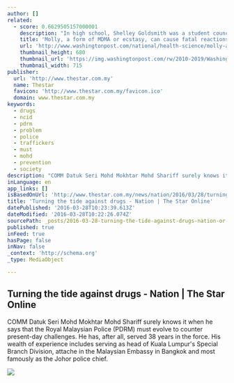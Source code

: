 ```yaml
---
author: []
related:
  - score: 0.6629505157000001
    description: "In high school, Shelley Goldsmith was a student council president and tennis team captain. She'd won an academic scholarship to the University of Virginia, had raised money for the American Heart Association and baked cupcakes for cancer patients when her dad was going through chemotherapy. The Abington, Va., teen also loved music."
    title: 'Molly, a form of MDMA or ecstasy, can cause fatal reactions'
    url: 'http://www.washingtonpost.com/national/health-science/molly-a-form-of-mdma-or-ecstasy-can-cause-fatal-reactions/2015/07/27/7962da10-111e-11e5-9726-49d6fa26a8c6_story.html'
    thumbnail_height: 680
    thumbnail_url: 'https://img.washingtonpost.com/rw/2010-2019/WashingtonPost/2015/07/27/Interactivity/Images/crop_freeMEDMYSTERY041437675551.jpg'
    thumbnail_width: 715
publisher:
  url: 'http://www.thestar.com.my'
  name: Thestar
  favicon: 'http://www.thestar.com.my/favicon.ico'
  domain: www.thestar.com.my
keywords:
  - drugs
  - ncid
  - pdrm
  - problem
  - police
  - traffickers
  - must
  - mohd
  - prevention
  - society
description: "COMM Datuk Seri Mohd Mokhtar Mohd Shariff surely knows it when he says that the Royal Malaysian Police (PDRM) must evolve to counter present-day challenges. He has, after all, served 38 years in the force. His wealth of experience includes serving as head of Kuala Lumpur's Special Branch Division, attache in the Malaysian Embassy in Bangkok and most famously as the Johor police chief."
inLanguage: en
app_links: []
isBasedOnUrl: 'http://www.thestar.com.my/news/nation/2016/03/28/turning-the-tide-against-drugs-efforts-to-quash-drug-trafficking-for-good-high-on-ncid-chiefs-agenda/'
title: 'Turning the tide against drugs - Nation | The Star Online'
datePublished: '2016-03-28T10:23:39.613Z'
dateModified: '2016-03-28T10:22:26.074Z'
sourcePath: _posts/2016-03-28-turning-the-tide-against-drugs-nation-or-the-star-online.md
published: true
inFeed: true
hasPage: false
inNav: false
_context: 'http://schema.org'
_type: MediaObject

---
```

<article style=""><h1>Turning the tide against drugs - Nation | The Star Online</h1><p>COMM Datuk Seri Mohd Mokhtar Mohd Shariff surely knows it when he says that the Royal Malaysian Police (PDRM) must evolve to counter present-day challenges. He has, after all, served 38 years in the force. His wealth of experience includes serving as head of Kuala Lumpur's Special Branch Division, attache in the Malaysian Embassy in Bangkok and most famously as the Johor police chief.</p><img src="http://www.thestar.com.my/~/media/online/2016/03/27/18/55/main_ni_2803_p14b_nurilyanna_1pdf.ashx/" /></article>